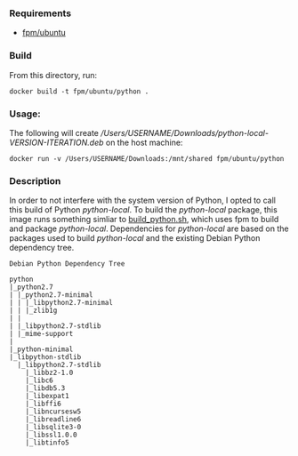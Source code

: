 ### Requirements
- [fpm/ubuntu](https://github.com/colinhoglund/dockerfiles/tree/master/fpm/ubuntu)

### Build
From this directory, run:
```
docker build -t fpm/ubuntu/python .
```

### Usage:
The following will create _/Users/USERNAME/Downloads/python-local-VERSION-ITERATION.deb_ on the host machine:
```
docker run -v /Users/USERNAME/Downloads:/mnt/shared fpm/ubuntu/python
```

### Description
In order to not interfere with the system version of Python, I opted to call this build of Python _python-local_. To build the _python-local_ package, this image runs something simliar to [build_python.sh](https://github.com/colinhoglund/dockerfiles/blob/master/fpm/ubuntu/python/build_python.sh), which uses fpm to build and package _python-local_. Dependencies for _python-local_ are based on the packages used to build _python-local_ and the existing Debian Python dependency tree.

```
Debian Python Dependency Tree

python
|_python2.7
| |_python2.7-minimal
| | |_libpython2.7-minimal
| | |_zlib1g
| |
| |_libpython2.7-stdlib
| |_mime-support
|
|_python-minimal
|_libpython-stdlib
  |_libpython2.7-stdlib
    |_libbz2-1.0
    |_libc6
    |_libdb5.3
    |_libexpat1
    |_libffi6
    |_libncursesw5
    |_libreadline6
    |_libsqlite3-0
    |_libssl1.0.0
    |_libtinfo5
```
